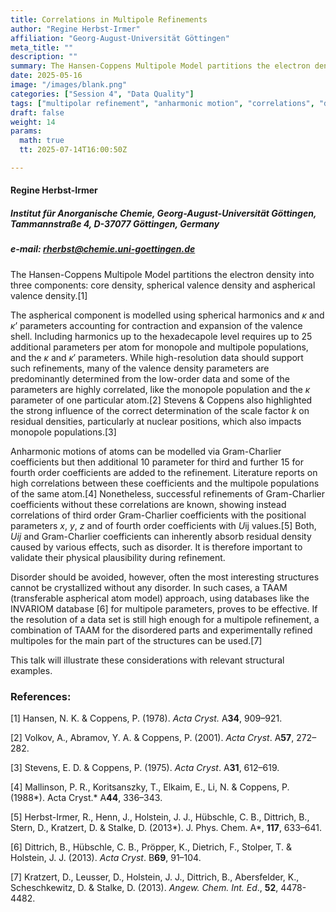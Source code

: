 ```yaml
---
title: Correlations in Multipole Refinements
author: "Regine Herbst-Irmer"
affiliation: "Georg-August-Universität Göttingen"
meta_title: ""
description: ""
summary: The Hansen-Coppens Multipole Model partitions the electron density into three components -- core density, spherical valence density and aspherical valence density.
date: 2025-05-16
image: "/images/blank.png"
categories: ["Session 4", "Data Quality"]
tags: ["multipolar refinement", "anharmonic motion", "correlations", "disorder", "TAAM", "INVARIOM"]
draft: false
weight: 14
params:
  math: true
  tt: 2025-07-14T16:00:50Z

---
```


#### Regine Herbst-Irmer

##### Institut für Anorganische Chemie, Georg-August-Universität Göttingen, Tammannstraße 4, D-37077 Göttingen, Germany

##### e-mail: rherbst@chemie.uni-goettingen.de

The Hansen-Coppens Multipole Model partitions the electron density into three components: core density, spherical valence density and aspherical valence density.[1]

The aspherical component is modelled using spherical harmonics and *κ* and *κ*’ parameters accounting for contraction and expansion of the valence shell. Including harmonics up to the hexadecapole level requires up to 25 additional parameters per atom for monopole and multipole populations, and the *κ* and *κ*′ parameters. While high-resolution data should support such refinements, many of the valence density parameters are predominantly determined from the low-order data and some of the parameters are highly correlated, like the monopole population and the *κ* parameter of one particular atom.[2] Stevens & Coppens also highlighted the strong influence of the correct determination of the scale factor *k* on residual densities, particularly at nuclear positions, which also impacts monopole populations.[3]

Anharmonic motions of atoms can be modelled via Gram-Charlier coefficients but then additional 10 parameter for third and further 15 for fourth order coefficients are added to the refinement. Literature reports on high correlations between these coefficients and the multipole populations of the same atom.[4] Nonetheless, successful refinements of Gram-Charlier coefficients without these correlations are known, showing instead correlations of third order Gram-Charlier coefficients with the positional parameters *x*, *y*, *z* and of fourth order coefficients with *U*ij values.[5] Both, *Uij* and Gram-Charlier coefficients can inherently absorb residual density caused by various effects, such as disorder. It is therefore important to validate their physical plausibility during refinement.

Disorder should be avoided, however, often the most interesting structures cannot be crystallized without any disorder. In such cases, a TAAM (transferable aspherical atom model) approach, using databases like the INVARIOM database [6] for multipole parameters, proves to be effective. If the resolution of a data set is still high enough for a multipole refinement, a combination of TAAM for the disordered parts and experimentally refined multipoles for the main part of the structures can be used.[7]

This talk will illustrate these considerations with relevant structural examples.


### References:

[1] Hansen, N. K. & Coppens, P. (1978). *Acta Cryst.* A**34**, 909–921.

[2] Volkov, A., Abramov, Y. A. & Coppens, P. (2001). *Acta Cryst*. A**57**, 272–282.

[3] Stevens, E. D. & Coppens, P. (1975). *Acta Cryst*. A**31**, 612–619.

[4] Mallinson, P. R., Koritsanszky, T., Elkaim, E., Li, N. & Coppens, P. (1988*). Acta Cryst.* A**44**, 336–343.

[5] Herbst-Irmer, R., Henn, J., Holstein, J. J., Hübschle, C. B., Dittrich, B., Stern, D., Kratzert, D. & Stalke, D. (2013*). J. Phys. Chem. A*, **117**, 633–641.

[6] Dittrich, B., Hübschle, C. B., Pröpper, K., Dietrich, F., Stolper, T. & Holstein, J. J. (2013). *Acta Cryst*. B**69**, 91–104.

[7] Kratzert, D., Leusser, D., Holstein, J. J., Dittrich, B., Abersfelder, K., Scheschkewitz, D. & Stalke, D. (2013). *Angew. Chem. Int. Ed*., **52**, 4478-4482.